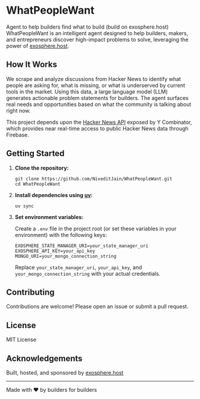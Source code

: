 # WhatPeopleWant
Agent to help builders find what to build (build on exosphere.host)
WhatPeopleWant is an intelligent agent designed to help builders, makers, and entrepreneurs discover high-impact problems to solve, leveraging the power of [exosphere.host](https://exosphere.host).

## How It Works

We scrape and analyze discussions from Hacker News to identify what people are asking for, what is missing, or what is underserved by current tools in the market. Using this data, a large language model (LLM) generates actionable problem statements for builders. The agent surfaces real needs and opportunities based on what the community is talking about right now.

This project depends upon the [Hacker News API](https://github.com/HackerNews/API) exposed by Y Combinator, which provides near real-time access to public Hacker News data through Firebase.

## Getting Started

1. **Clone the repository:**
   ```
   git clone https://github.com/NiveditJain/WhatPeopleWant.git
   cd WhatPeopleWant
   ```

2. **Install dependencies using [uv](https://github.com/astral-sh/uv):**
   ```
   uv sync
   ```

3. **Set environment variables:**

   Create a `.env` file in the project root (or set these variables in your environment) with the following keys:

   ```
   EXOSPHERE_STATE_MANAGER_URI=your_state_manager_uri
   EXOSPHERE_API_KEY=your_api_key
   MONGO_URI=your_mongo_connection_string
   ```

   Replace `your_state_manager_uri`, `your_api_key`, and `your_mongo_connection_string` with your actual credentials.

## Contributing

Contributions are welcome! Please open an issue or submit a pull request.

## License

MIT License

## Acknowledgements

Built, hosted, and sponsored by [exosphere.host](https://exosphere.host)

---

Made with ❤️ by builders for builders